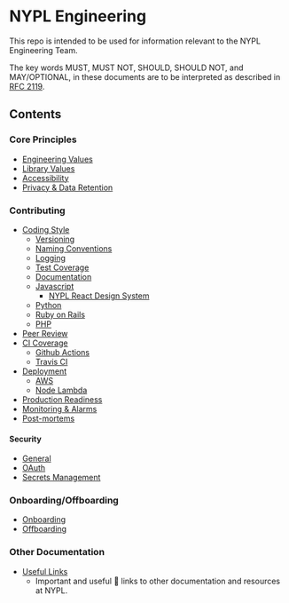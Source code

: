 # NYPL Engineering

This repo is intended to be used for information relevant to the NYPL Engineering Team.

The key words MUST, MUST NOT, SHOULD, SHOULD NOT, and MAY/OPTIONAL, in these documents are to be interpreted as described in [RFC 2119](https://www.ietf.org/rfc/rfc2119.txt).

## Contents

### Core Principles
* [Engineering Values](culture/values.md)
* [Library Values](culture/library-values.md)
* [Accessibility](standards/accessibility.md)
* [Privacy & Data Retention](standards/privacy.md)
  
### Contributing
* [Coding Style](standards/coding-standards.md)
    * [Versioning](standards/versioning.md)
    * [Naming Conventions](standards/naming-conventions.md)
    * [Logging](standards/logging.md)
    * [Test Coverage](standards/test-coverage.md)
    * [Documentation](standards/documentation.md)
  * [Javascript]()
    * [NYPL React Design System]()
  * [Python]()
  * [Ruby on Rails]() 
  * [PHP]()
* [Peer Review](standards/peer-review.md)
* [CI Coverage](standards/ci.md)
  * [Github Actions]()
  * [Travis CI](standards/travis-ci.md) 
* [Deployment](standards/deployment.md)
  * [AWS](standards/aws.md)
  * [Node Lambda](standards/node-lambda.md)
* [Production Readiness](standards/production-readiness.md)
* [Monitoring & Alarms](standards/alerting.md)
* [Post-mortems](standards/postmortems.md)

#### Security
* [General](security/README.md)
* [OAuth](security/oauth.md)
* [Secrets Management](security/secrets.md)

### Onboarding/Offboarding
* [Onboarding](on-off-board/onboarding.md)
* [Offboarding](on-off-board/offboarding.md)

### Other Documentation
* [Useful Links](other/README.md)
  * Important and useful :link: links to other documentation and resources at NYPL.
